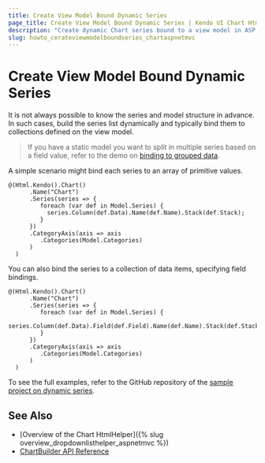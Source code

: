 ```yaml
---
title: Create View Model Bound Dynamic Series
page_title: Create View Model Bound Dynamic Series | Kendo UI Chart HtmlHelper for ASP.NET MVC
description: "Create dynamic Chart series bound to a view model in ASP.NET MVC applications."
slug: howto_cerateviewmodelboundseries_chartaspnetmvc
---
```


# Create View Model Bound Dynamic Series

It is not always possible to know the series and model structure in advance. In such cases, build the series list dynamically and typically bind them to collections defined on the view model.

> If you have a static model you want to split in multiple series based on a field value, refer to the demo on [binding to grouped data](http://demos.telerik.com/aspnet-mvc/bar-charts/grouped-data).

A simple scenario might bind each series to an array of primitive values.

```
@(Html.Kendo().Chart()
      .Name("Chart")
      .Series(series => {
         foreach (var def in Model.Series) {
           series.Column(def.Data).Name(def.Name).Stack(def.Stack);
         }
      })
      .CategoryAxis(axis => axis
         .Categories(Model.Categories)
      )
  )
```

You can also bind the series to a collection of data items, specifying field bindings.

```
@(Html.Kendo().Chart()
      .Name("Chart")
      .Series(series => {
         foreach (var def in Model.Series) {
           series.Column(def.Data).Field(def.Field).Name(def.Name).Stack(def.Stack);
         }
      })
      .CategoryAxis(axis => axis
         .Categories(Model.Categories)
      )
  )
```

To see the full examples, refer to the GitHub repository of the [sample project on dynamic series](https://github.com/telerik/ui-for-aspnet-mvc-examples/tree/master/chart/dynamic-series).

## See Also

* [Overview of the Chart HtmlHelper]({% slug overview_dropdownlisthelper_aspnetmvc %})
* [ChartBuilder API Reference](/api/Kendo.Mvc.UI.Fluent/ChartBuilder)
